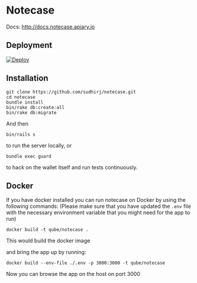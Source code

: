 # Notecase

Docs: http://docs.notecase.apiary.io

## Deployment

[![Deploy](https://www.herokucdn.com/deploy/button.png)](https://heroku.com/deploy)

## Installation
```
git clone https://github.com/sudhirj/notecase.git
cd notecase
bundle install
bin/rake db:create:all
bin/rake db:migrate
```
And then 
```
bin/rails s
```
to run the server locally, or 
```
bundle exec guard 
```
to hack on the wallet itself and run tests continuously.

## Docker

If you have docker installed you can run notecase on Docker by using the following commands:
(Please make sure that you have updated the `.env` file with the necessary environment variable that you might need for the app to run)

```
docker build -t qube/notecase . 
```
This would build the docker image


and bring the app up by running:

```
docker build --env-file ./.env -p 3000:3000 -t qube/notecase
```
Now you can browse the app on the host on port 3000
